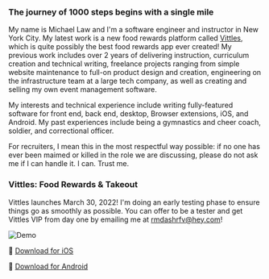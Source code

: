 ### The journey of 1000 steps begins with a single mile

My name is Michael Law and I'm a software engineer and instructor in New York City. My latest work is a new food rewards platform called [Vittles](https://eatvittles.com), which is quite possibly the best food rewards app ever created! My previous work includes over 2 years of delivering instruction, curriculum creation and technical writing, freelance projects ranging from simple website maintenance to full-on product design and creation, engineering on the infrastructure team at a large tech company, as well as creating and selling my own event management software.

My interests and technical experience include writing fully-featured software for front end, back end, desktop, Browser extensions, iOS, and Android. My past experiences include being a gymnastics and cheer coach, soldier, and correctional officer.

For recruiters, I mean this in the most respectful way possible: if no one has ever been maimed or killed in the role we are discussing, please do not ask me if I can handle it. I can. Trust me.

### Vittles: Food Rewards & Takeout
Vittles launches March 30, 2022! I'm doing an early testing phase to ensure things go as smoothly as possible. You can offer to be a tester and get Vittles VIP from day one by emailing me at [rmdashrfv@hey.com](mailto:rmdashrfv@hey.com?subject=I%20want%20to%20help%20test%20Vittles!)!

![Demo](https://i.imgur.com/8OnQuNhl.jpg?raw=true)

📱 [Download for iOS](https://apps.apple.com/us/app/vittles-food-rewards-takeout/id1556045797)

🤖 [Download for Android](https://play.google.com/store/apps/details?id=com.eatvittles.vittles)
